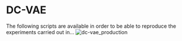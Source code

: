 # DC-VAE
The following scripts are available in order to be able to reproduce the experiments carried out in...
![dc-vae_production](https://user-images.githubusercontent.com/68783507/167413824-7687137a-1480-4640-8c6a-733676f2847e.gif)
